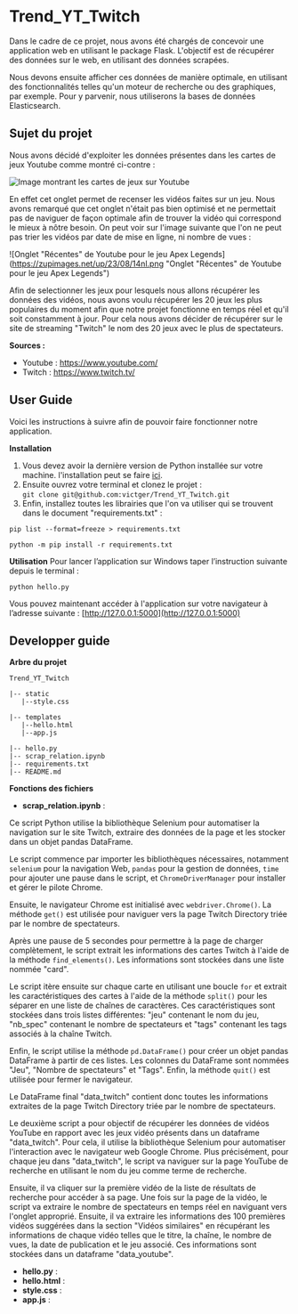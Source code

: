 # Trend_YT_Twitch
Dans le cadre de ce projet, nous avons été chargés de concevoir une application web en utilisant le package Flask. L'objectif est de récupérer des données sur le web, en utilisant des données scrapées.

Nous devons ensuite afficher ces données de manière optimale, en utilisant des fonctionnalités telles qu'un moteur de recherche ou des graphiques, par exemple. Pour y parvenir, nous utiliserons la bases de données Elasticsearch.

## Sujet du projet
Nous avons décidé d'exploiter les données présentes dans les cartes de jeux Youtube comme montré ci-contre :

![Image montrant les cartes de jeux sur Youtube](https://zupimages.net/up/23/08/rph0.png "Carte de jeu pour le jeu vidéo Apex Legends sur Youtube")

En effet cet onglet permet de recenser les vidéos faites sur un jeu. Nous avons remarqué que cet onglet n'était pas bien optimisé et ne permettait pas de naviguer de façon optimale afin de trouver la vidéo qui correspond le mieux à nôtre besoin. On peut voir sur l'image suivante que l'on ne peut pas trier les vidéos par date de mise en ligne, ni nombre de vues :

![Onglet "Récentes" de Youtube pour le jeu Apex Legends](https://zupimages.net/up/23/08/14nl.png "Onglet "Récentes" de Youtube pour le jeu Apex Legends")

Afin de selectionner les jeux pour lesquels nous allons récupérer les données des vidéos, nous avons voulu récupérer les 20 jeux les plus populaires du moment afin que notre projet fonctionne en temps réel et qu'il soit constamment à jour. Pour cela nous avons décider de récupérer sur le site de streaming "Twitch" le nom des 20 jeux avec le plus de spectateurs. 

**Sources :** 

 - Youtube : https://www.youtube.com/
 - Twitch : https://www.twitch.tv/

## User Guide

Voici les instructions à suivre afin de pouvoir faire fonctionner notre application.

**Installation**

 1. Vous devez avoir la dernière version de Python installée sur votre machine. l'installation peut se faire [ici](https://www.python.org/downloads/).
 2. Ensuite ouvrez votre terminal et clonez le projet :                             
 `git clone git@github.com:victger/Trend_YT_Twitch.git`
 3. Enfin, installez toutes les librairies que l'on va utiliser qui se trouvent dans le document "requirements.txt" : 
 ```
pip list --format=freeze > requirements.txt 
```
```
python -m pip install -r requirements.txt 
```

**Utilisation**
Pour lancer l’application sur Windows taper l’instruction suivante depuis le terminal :

```
python hello.py 
```
Vous pouvez maintenant accéder à l'application sur  votre navigateur à l’adresse suivante : [http://127.0.0.1:5000](http://127.0.0.1:5000)

## Developper guide

 **Arbre du projet**
 ```  
Trend_YT_Twitch 

|-- static
    |--style.css
    
|-- templates  
    |--hello.html
    |--app.js
    
|-- hello.py 
|-- scrap_relation.ipynb 
|-- requirements.txt 
|-- README.md 
```
**Fonctions des fichiers**

  - **scrap_relation.ipynb** : 

Ce script Python utilise la bibliothèque Selenium pour automatiser la navigation sur le site Twitch, extraire des données de la page et les stocker dans un objet pandas DataFrame. 

 Le script commence par importer les bibliothèques nécessaires, notamment `selenium` pour la navigation Web, `pandas` pour la gestion de données, `time` pour ajouter une pause dans le script, et `ChromeDriverManager` pour installer et gérer le pilote Chrome.
 
Ensuite, le navigateur Chrome est initialisé avec `webdriver.Chrome()`. La méthode `get()` est utilisée pour naviguer vers la page Twitch Directory triée par le nombre de spectateurs.

Après une pause de 5 secondes pour permettre à la page de charger complètement, le script extrait les informations des cartes Twitch à l'aide de la méthode `find_elements()`. Les informations sont stockées dans une liste nommée "card".

Le script itère ensuite sur chaque carte en utilisant une boucle `for` et extrait les caractéristiques des cartes à l'aide de la méthode `split()` pour les séparer en une liste de chaînes de caractères. Ces caractéristiques sont stockées dans trois listes différentes: "jeu" contenant le nom du jeu, "nb_spec" contenant le nombre de spectateurs et "tags" contenant les tags associés à la chaîne Twitch.

Enfin, le script utilise la méthode `pd.DataFrame()` pour créer un objet pandas DataFrame à partir de ces listes. Les colonnes du DataFrame sont nommées "Jeu", "Nombre de spectateurs" et "Tags". Enfin, la méthode `quit()` est utilisée pour fermer le navigateur.

Le DataFrame final "data_twitch" contient donc toutes les informations extraites de la page Twitch Directory triée par le nombre de spectateurs.

Le deuxième script a pour objectif de récupérer les données de vidéos YouTube en rapport avec les jeux vidéo présents dans un dataframe "data_twitch". Pour cela, il utilise la bibliothèque Selenium pour automatiser l'interaction avec le navigateur web Google Chrome.
Plus précisément, pour chaque jeu dans "data_twitch", le script va naviguer sur la page YouTube de recherche en utilisant le nom du jeu comme terme de recherche. 

Ensuite, il va cliquer sur la première vidéo de la liste de résultats de recherche pour accéder à sa page.
Une fois sur la page de la vidéo, le script va extraire le nombre de spectateurs en temps réel en naviguant vers l'onglet approprié. Ensuite, il va extraire les informations des 100 premières vidéos suggérées dans la section "Vidéos similaires" en récupérant les informations de chaque vidéo telles que le titre, la chaîne, le nombre de vues, la date de publication et le jeu associé. Ces informations sont stockées dans un dataframe "data_youtube".
 - **hello.py** :
 - **hello.html** :
 - **style.css** :
 - **app.js** : 
